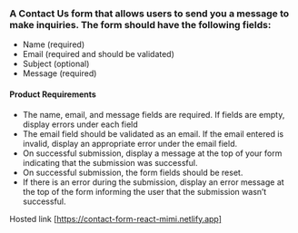 ### A Contact Us form that allows users to send you a message to make inquiries. The form should have the following fields:

- Name (required)
- Email (required and should be validated)
- Subject (optional)
- Message (required)

#### Product Requirements

- The name, email, and message fields are required. If fields are empty, display errors under each field
- The email field should be validated as an email. If the email entered is invalid, display an appropriate error under the email field.
- On successful submission, display a message at the top of your form indicating that the submission was successful.
- On successful submission, the form fields should be reset.
- If there is an error during the submission, display an error message at the top of the form informing the user that the submission wasn’t successful.

Hosted link [https://contact-form-react-mimi.netlify.app]

